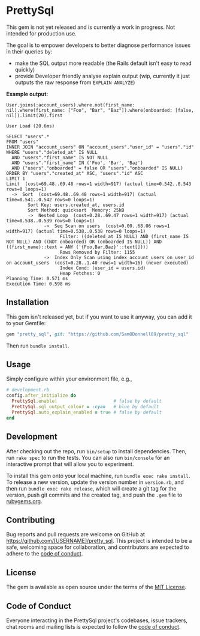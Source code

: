# PrettySql

This gem is not yet released and is currently a work in progress. Not intended for production use.

The goal is to empower developers to better diagnose performance issues in their queries by:
- make the SQL output more readable (the Rails default isn't easy to read quickly)
- provide Developer friendly analyse explain output (wip, currently it just outputs the raw response from `EXPLAIN ANALYZE`)


**Example output:**

```
User.joins(:account_users).where.not(first_name: nil).where(first_name: ["Foo", "Bar", "Baz"]).where(onboarded: [false, nil]).limit(20).first

User Load (20.6ms)

SELECT "users".*
FROM "users"
INNER JOIN "account_users" ON "account_users"."user_id" = "users"."id"
WHERE "users"."deleted_at" IS NULL
  AND "users"."first_name" IS NOT NULL
  AND "users"."first_name" IN ('Foo', 'Bar', 'Baz')
  AND ("users"."onboarded" = false OR "users"."onboarded" IS NULL)
ORDER BY "users"."created_at" ASC, "users"."id" ASC
LIMIT 1
Limit  (cost=69.48..69.48 rows=1 width=917) (actual time=0.542..0.543 rows=0 loops=1)
  ->  Sort  (cost=69.48..69.48 rows=1 width=917) (actual time=0.541..0.542 rows=0 loops=1)
        Sort Key: users.created_at, users.id
        Sort Method: quicksort  Memory: 25kB
        ->  Nested Loop  (cost=0.28..69.47 rows=1 width=917) (actual time=0.538..0.539 rows=0 loops=1)
              ->  Seq Scan on users  (cost=0.00..68.06 rows=1 width=917) (actual time=0.538..0.538 rows=0 loops=1)
                    Filter: ((deleted_at IS NULL) AND (first_name IS NOT NULL) AND ((NOT onboarded) OR (onboarded IS NULL)) AND ((first_name)::text = ANY ('{Foo,Bar,Baz}'::text[])))
                    Rows Removed by Filter: 1155
              ->  Index Only Scan using index_account_users_on_user_id on account_users  (cost=0.28..1.40 rows=1 width=16) (never executed)
                    Index Cond: (user_id = users.id)
                    Heap Fetches: 0
Planning Time: 0.571 ms
Execution Time: 0.598 ms
```

## Installation

This gem isn't released yet, but if you want to use it anyway, you can add it to your Gemfile:

```ruby
gem "pretty_sql", git: "https://github.com/SamODonnell89/pretty_sql"
```

Then run `bundle install`.

## Usage

Simply configure within your environment file, e.g.,

```ruby
# development.rb
config.after_initialize do
  PrettySql.enable!                     # false by default  
  PrettySql.sql_output_colour = :cyan   # blue by default
  PrettySql.auto_explain_enabled = true # false by default
end
```

## Development

After checking out the repo, run `bin/setup` to install dependencies. Then, run `rake spec` to run the tests. You can also run `bin/console` for an interactive prompt that will allow you to experiment.

To install this gem onto your local machine, run `bundle exec rake install`. To release a new version, update the version number in `version.rb`, and then run `bundle exec rake release`, which will create a git tag for the version, push git commits and the created tag, and push the `.gem` file to [rubygems.org](https://rubygems.org).

## Contributing

Bug reports and pull requests are welcome on GitHub at https://github.com/[USERNAME]/pretty_sql. This project is intended to be a safe, welcoming space for collaboration, and contributors are expected to adhere to the [code of conduct](https://github.com/[USERNAME]/pretty_sql/blob/main/CODE_OF_CONDUCT.md).

## License

The gem is available as open source under the terms of the [MIT License](https://opensource.org/licenses/MIT).

## Code of Conduct

Everyone interacting in the PrettySql project's codebases, issue trackers, chat rooms and mailing lists is expected to follow the [code of conduct](https://github.com/[USERNAME]/pretty_sql/blob/main/CODE_OF_CONDUCT.md).
